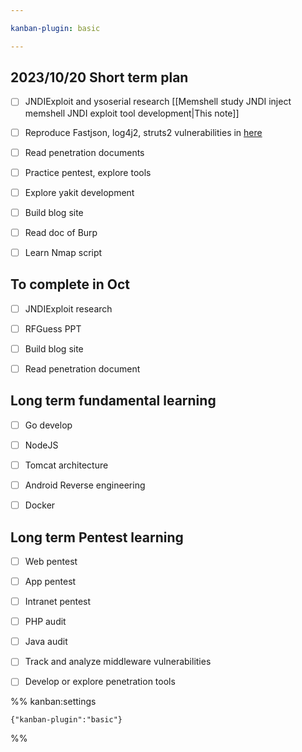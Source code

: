 ```yaml
---

kanban-plugin: basic

---
```


## 2023/10/20 Short term plan

- [ ] JNDIExploit and ysoserial research [[Memshell study JNDI inject memshell JNDI exploit tool development|This note]]
- [ ] Reproduce Fastjson, log4j2, struts2 vulnerabilities in [here](https://mp.weixin.qq.com/s/Y_6ahFAdl1kkuIS_8oTKyg)
- [ ] Read penetration documents
- [ ] Practice pentest, explore tools
- [ ] Explore yakit development
- [ ] Build blog site
- [ ] Read doc of Burp
- [ ] Learn Nmap script


## To complete in Oct

- [ ] JNDIExploit research
- [ ] RFGuess PPT
- [ ] Build blog site
- [ ] Read penetration document


## Long term fundamental learning

- [ ] Go develop
- [ ] NodeJS
- [ ] Tomcat architecture
- [ ] Android Reverse engineering
- [ ] Docker


## Long term Pentest learning

- [ ] Web pentest
- [ ] App pentest
- [ ] Intranet pentest
- [ ] PHP audit
- [ ] Java audit
- [ ] Track and analyze middleware vulnerabilities
- [ ] Develop or explore penetration tools




%% kanban:settings
```
{"kanban-plugin":"basic"}
```
%%